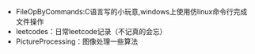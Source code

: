 - FileOpByCommands:C语言写的小玩意,windows上使用仿linux命令行完成文件操作
- leetcodes：日常leetcode记录（不记真的会忘）
- PictureProcessing：图像处理一些算法

